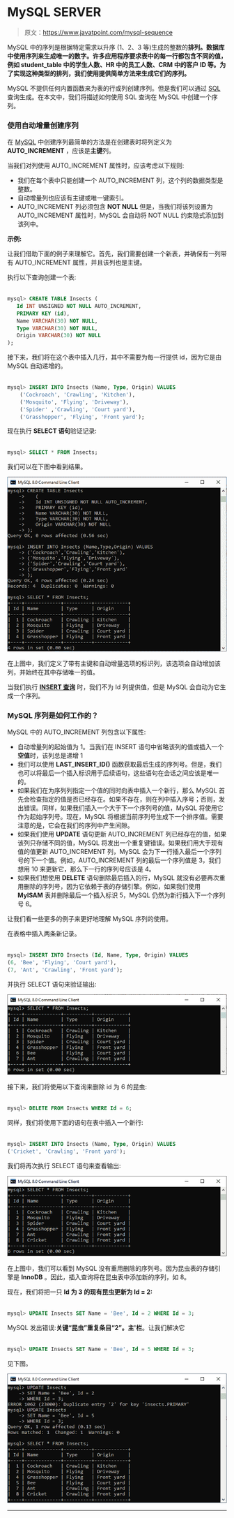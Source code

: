 # MySQL SERVER

> 原文：<https://www.javatpoint.com/mysql-sequence>

MySQL 中的序列是根据特定需求以升序 (1、2、3 等)生成的整数的**排列。数据库中使用序列来生成唯一的数字。许多应用程序要求表中的每一行都包含不同的值，例如 student_table 中的学生人数、HR 中的员工人数、CRM 中的客户 ID 等。为了实现这种类型的排列，我们使用提供简单方法来生成它们的序列。**

MySQL 不提供任何内置函数来为表的行或列创建序列。但是我们可以通过 [SQL](https://www.javatpoint.com/sql-tutorial) 查询生成。在本文中，我们将描述如何使用 SQL 查询在 MySQL 中创建一个序列。

### 使用自动增量创建序列

在 [MySQL](https://www.javatpoint.com/mysql-tutorial) 中创建序列最简单的方法是在创建表时将列定义为 **AUTO_INCREMENT** ，应该是**主键**列。

当我们对列使用 AUTO_INCREMENT 属性时，应该考虑以下规则:

*   我们在每个表中只能创建一个 AUTO_INCREMENT 列，这个列的数据类型是整数。
*   自动增量列也应该有主键或唯一键索引。
*   AUTO_INCREMENT 列必须包含 **NOT NULL** 但是，当我们将该列设置为 AUTO_INCREMENT 属性时，MySQL 会自动将 NOT NULL 约束隐式添加到该列中。

**示例:**

让我们借助下面的例子来理解它。首先，我们需要创建一个新表，并确保有一列带有 AUTO_INCREMENT 属性，并且该列也是主键。

执行以下查询创建一个表:

```sql

mysql> CREATE TABLE Insects (
   Id INT UNSIGNED NOT NULL AUTO_INCREMENT,
   PRIMARY KEY (id),
   Name VARCHAR(30) NOT NULL, 
   Type VARCHAR(30) NOT NULL,
   Origin VARCHAR(30) NOT NULL 
);

```

接下来，我们将在这个表中插入几行，其中不需要为每一行提供 id，因为它是由 MySQL 自动递增的。

```sql

mysql> INSERT INTO Insects (Name, Type, Origin) VALUES
	('Cockroach', 'Crawling', 'Kitchen'),
	('Mosquito', 'Flying', 'Driveway'),
	('Spider' ,'Crawling', 'Court yard'),
	('Grasshopper', 'Flying', 'Front yard');

```

现在执行 **SELECT 语句**验证记录:

```sql

mysql> SELECT * FROM Insects;

```

我们可以在下图中看到结果。

![MySQL SEQUENCE](img/fd7ea41d99024be94264ea0f6cbf784f.png)

在上图中，我们定义了带有主键和自动增量选项的标识列，该选项会自动增加该列，并始终在其中存储唯一的值。

当我们执行 [**INSERT 查询**](https://www.javatpoint.com/mysql-insert) 时，我们不为 Id 列提供值，但是 MySQL 会自动为它生成一个序列。

### MySQL 序列是如何工作的？

MySQL 中的 AUTO_INCREMENT 列包含以下属性:

*   自动增量列的起始值为 1。当我们在 INSERT 语句中省略该列的值或插入一个**空值**时，该列总是递增 1
*   我们可以使用 **LAST_INSERT_ID()** 函数获取最后生成的序列号。但是，我们也可以将最后一个插入标识用于后续语句，这些语句在会话之间应该是唯一的。
*   如果我们在为序列列指定一个值的同时向表中插入一个新行，那么 MySQL 首先会检查指定的值是否已经存在。如果不存在，则在列中插入序号；否则，发出错误。同样，如果我们插入一个大于下一个序列号的值，MySQL 将使用它作为起始序列号。现在，MySQL 将根据当前序列号生成下一个排序值。需要注意的是，它会在我们的序列中产生间隙。
*   如果我们使用 **UPDATE** 语句更新 AUTO_INCREMENT 列已经存在的值，如果该列只存储不同的值，MySQL 将发出一个重复键错误。如果我们用大于现有值的值更新 AUTO_INCREMENT 列，MySQL 会为下一行插入最后一个序列号的下一个值。例如，AUTO_INCREMENT 列的最后一个序列值是 3，我们想用 10 来更新它，那么下一行的序列号应该是 4。
*   如果我们想使用 **DELETE** 语句删除最后插入的行，MySQL 就没有必要再次重用删除的序列号，因为它依赖于表的存储引擎。例如，如果我们使用 **MyISAM** 表并删除最后一个插入标识 5，MySQL 仍然为新行插入下一个序列号 6。

让我们看一些更多的例子来更好地理解 MySQL 序列的使用。

在表格中插入两条新记录。

```sql

mysql> INSERT INTO Insects (Id, Name, Type, Origin) VALUES
(6, 'Bee', 'Flying', 'Court yard'),
(7, 'Ant', 'Crawling', 'Front yard');

```

并执行 SELECT 语句来验证输出:

![MySQL SEQUENCE](img/d0a36a036cd351add2261f57bb4a8409.png)

接下来，我们将使用以下查询来删除 id 为 6 的昆虫:

```sql

mysql> DELETE FROM Insects WHERE Id = 6;

```

同样，我们将使用下面的语句在表中插入一个新行:

```sql

mysql> INSERT INTO Insects (Name, Type, Origin) VALUES
('Cricket', 'Crawling', 'Front yard');

```

我们将再次执行 SELECT 语句来查看输出:

![MySQL SEQUENCE](img/142fba08e8b96b266096c8cc44c595cc.png)

在上图中，我们可以看到 MySQL 没有重用删除的序列号。因为昆虫表的存储引擎是 **InnoDB** 。因此，插入查询将在昆虫表中添加新的序列，如 8。

现在，我们将把一只 **Id 为 3 的现有昆虫更新为 Id = 2:**

```sql

mysql> UPDATE Insects SET Name = 'Bee', Id = 2 WHERE Id = 3;

```

MySQL 发出错误:**关键“昆虫”重复条目“2”。主'栏**。让我们解决它

```sql

mysql> UPDATE Insects SET Name = 'Bee', Id = 5 WHERE Id = 3;

```

见下图。

![MySQL SEQUENCE](img/ab3937d8f410f62d08be876f0b83167d.png)

* * *